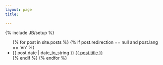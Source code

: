 ```yaml
---
layout: page
title: 

---
```

{% include JB/setup %}

<ul class="posts">
  {% for post in site.posts %}
  {% if post.redirection == null and post.lang == 'en' %}
    <li><span class="date">{{ post.date | date_to_string }}</span> <a href="{{ BASE_PATH }}{{ post.url }}">{{ post.title }}</a></li>
  {% endif %}
  {% endfor %}
</ul>

